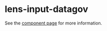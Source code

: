 # lens-input-datagov

See the [component page](http://lenses.github.io/lens-input-simple-api) for more information.
